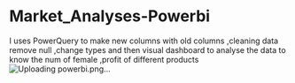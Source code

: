 # Market_Analyses-Powerbi


I uses PowerQuery to make new columns with old columns ,cleaning data remove null ,change types and then visual dashboard to analyse the data to know the num of female ,profit of different products
![Uploading powerbi.png…]()

